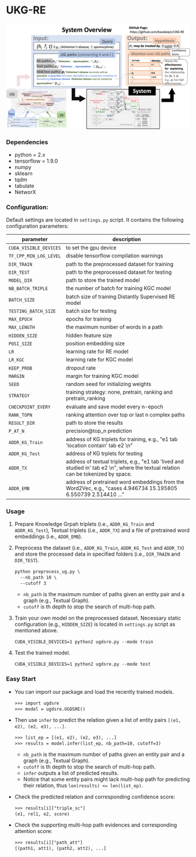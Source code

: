 # UKG-RE

<img src="system_description.png" width="600">

### Dependencies
- python = 2.x
- tensorflow = 1.9.0
- numpy
- sklearn
- tqdm
- tabulate
- NetworX

### Configuration:
Default settings are located in `settings.py` script. It contains the following configuration parameters:

| parameter | description |
|---|---|
| `CUDA_VISIBLE_DEVICES` | to set the gpu device |
| `TF_CPP_MIN_LOG_LEVEL` | disable tensorflow compilation warnings |
| `DIR_TRAIN` | path to the preprocessed dataset for training |
| `DIR_TEST` | path to the preprocessed dataset for testing |
| `MODEL_DIR` | path to store the trained model |
| `NB_BATCH_TRIPLE` | the number of batch for training KGC model |
| `BATCH_SIZE` | batch size of training Distantly Supervised RE model |
| `TESTING_BATCH_SIZE` | batch size for testing |
| `MAX_EPOCH` | epochs for training |
| `MAX_LENGTH` | the maximum number of words in a path |
| `HIDDEN_SIZE` | hidden feature size |
| `POSI_SIZE` | position embedding size |
| `LR` | learning rate for RE model |
| `LR_KGC` | learning rate for KGC model |
| `KEEP_PROB` | dropout rate |
| `MARGIN` | margin for training KGC model |
| `SEED` | random seed for initializing weights |
| `STRATEGY` | training strategy: none, pretrain, ranking and pretrain_ranking|
| `CHECKPOINT_EVERY` | evaluate and save model every n-epoch |
| `RANK_TOPN` | ranking attention over top or last n complex paths |
| `RESULT_DIR` | path to store the results |
| `P_AT_N`| precision@top_n prediction |
| `ADDR_KG_Train` | address of KG triplets for training, e.g., "e1 tab 'location contain' tab e2 \n" |
| `ADDR_KG_Test` | address of KG trplets for testing |
| `ADDR_TX` | address of textual triplets, e.g., "e1 tab 'lived and studied in' tab e2 \n", where the textual relation can be tokenized by space. |
| `ADDR_EMB` | address of pretrained word embeddings from the Word2Vec, e.g., "cases 4.946734 15.195805 6.550739 2.514410 ..." |

### Usage
1. Prepare Knowledge Grpah triplets (i.e., `ADDR_KG_Train` and `ADDR_KG_Test`), Textual triplets (i.e., `ADDR_TX`) and a file of pretrained word embeddings (i.e., `ADDR_EMB`).
2. Preprocess the dataset (i.e., `ADDR_KG_Train`, `ADDR_KG_Test` and `ADDR_TX`) and store the processed data in specified folders (i.e., `DIR_TRAIN` and `DIR_TEST`).

    ~~~~
    python preprocess_ug.py \
      --nb_path 10 \
      --cutoff 3
    ~~~~
    - `nb_path` is the maximum number of paths given an entity pair and a graph (e.g., Textual Graph).
    - `cutoff` is th depth to stop the search of multi-hop path.
    
3. Train your own model on the preprocessed dataset. Necessary static configuration (e.g., `HIDDEN_SIZE`) is located in `settings.py` script as mentioned above.
    ~~~~
    CUDA_VISIBLE_DEVICES=1 python2 ugdsre.py --mode train
    ~~~~

4. Test the trained model.
    ~~~~
    CUDA_VISIBLE_DEVICES=1 python2 ugdsre.py --mode test
    ~~~~
    

### Easy Start
- You can import our package and load the recently trained models.
  ~~~~
  >>> import ugdsre
  >>> model = ugdsre.UGDSRE()
  ~~~~
  
- Then use `infer` to predict the relation given a list of entity pairs `[(e1, e2), (e2, e3), ...]`.
  ~~~~
  >>> list_ep = [(e1, e2), (e2, e3), ...]
  >>> results = model.infer(list_ep, nb_path=10, cutoff=3)
  ~~~~
  - `nb_path` is the maximum number of paths given an entity pair and a graph (e.g., Textual Graph).
  - `cutoff` is th depth to stop the search of multi-hop path.
  - `infer` outputs a list of predicted results.
  -  Notice that some entity pairs might lack multi-hop path for predicting their relation, thus `len(results) <= len(list_ep)`.
  
- Check the predicted relation and corresponding confidence score:
  ~~~~
  >>> results[i]["triple_sc"]
  (e1, rel1, e2, score)
  ~~~~
  
- Check the supporting multi-hop path evidences and corresponding attention score:
  ~~~~
  >>> results[i]["path_att"]
  [(path1, att1), (path2, att2), ...]
  ~~~~
